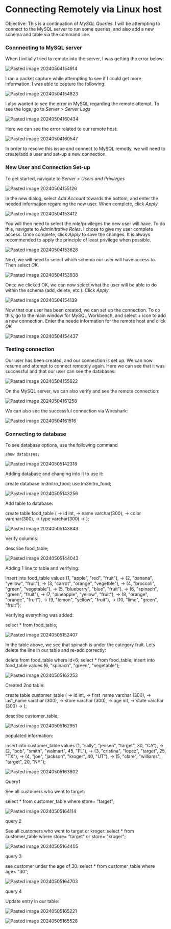 # Connecting Remotely via Linux host

Objective: This is a continuation of *MySQL Queries*. I will be attempting to connect to the MySQL server to run some queries, and also add a new schema and table via the command line. 

### Connnecting to MySQL server

When I initially tried to remote into the server, I was getting the error below:

![Pasted image 20240504154914](https://github.com/lm3nitro/Projects/assets/55665256/32d1db03-7a26-4367-bb98-b5fd2e158750)

I ran a packet capture while attempting to see if I could get more information. I was able to capture the following:

![Pasted image 20240504154823](https://github.com/lm3nitro/Projects/assets/55665256/a68c155a-2c04-4b40-aada-ac84eb5f57b6)

I also wanted to see the error in MySQL regarding the remote attempt. To see the logs, go to *Server > Server Logs*

![Pasted image 20240504160434](https://github.com/lm3nitro/Projects/assets/55665256/e0cc0c8d-6a66-49b6-a10a-276c959bcc63)

Here we can see the error related to our remote host:

![Pasted image 20240504160547](https://github.com/lm3nitro/Projects/assets/55665256/831445a0-1ae8-4067-909a-e43bf5f4f664)

In order to resolve this issue and connect to MySQL remotly, we will need to create/add a user and set-up a new connection.

### New User and Connection Set-up

To get started, navigate to *Server > Users and Privileges*

![Pasted image 20240504155126](https://github.com/lm3nitro/Projects/assets/55665256/cfadcc8f-8d55-4c19-a91c-b0839c3a9f45)

In the new dialog, select *Add Account* towards the bottom, and enter the needed information regarding the new user. When complete, click *Apply*

![Pasted image 20240504153412](https://github.com/lm3nitro/Projects/assets/55665256/5f52aeab-a5b0-46f2-b940-957df22216a2)

You will then need to select the role/privileges the new user will have. To do this, navigate to *Adminitrative Roles*. I chose to give my user complete access. Once complete, click *Apply* to save the changes. It is always recommended to apply the principle of least privilege when possible.

![Pasted image 20240504153628](https://github.com/lm3nitro/Projects/assets/55665256/c80e7c92-b9e2-46d5-85ea-0b48247540b5)

Next, we will need to select which schema our user will have access to. Then select *OK*.

![Pasted image 20240504153938](https://github.com/lm3nitro/Projects/assets/55665256/7f5ba7a2-eea3-4998-bbdb-1d89e1b1b001)

Once we clicked OK, we can now select what the user will be able to do within the schema (add, delete, etc.). Click *Apply*

![Pasted image 20240504154139](https://github.com/lm3nitro/Projects/assets/55665256/11597da1-56b8-454d-bb96-e0473a2afed7)

Now that our user has been created, we can set up the connection. To do this, go to the main window for MySQL Workbench, and select *+* icon to add a new connection. Enter the neede information for the remote host and click *OK*

![Pasted image 20240504154437](https://github.com/lm3nitro/Projects/assets/55665256/1dffb7f1-c140-4d0e-a0fb-3ce646f201d8)


### Testing connection

Our user has been created, and our connection is set up. We can now resume and attempt to connect remotely again. Here we can see that it was successful and that our user can see the databases:

![Pasted image 20240504155622](https://github.com/lm3nitro/Projects/assets/55665256/b3aa5d07-8006-4b04-92bf-cfd89e003aee)

On the MySQL server, we can also verify and see the remote connection:

![Pasted image 20240504161258](https://github.com/lm3nitro/Projects/assets/55665256/7c68edb3-6ff5-45ab-8387-915549347aab)

We can also see the successful connection via Wireshark:

![Pasted image 20240504161516](https://github.com/lm3nitro/Projects/assets/55665256/632ad97a-1ee3-41e1-a93f-e59a668d3687)

### Connecting to database

To see database options, use the following command

```
show databases;
```
![Pasted image 20240505142318](https://github.com/lm3nitro/Projects/assets/55665256/1655bb03-c800-4ec0-b041-e0e7509bb802)


Adding database and changing into it to use it:

create database lm3nitro_food;
use lm3nitro_food;

![Pasted image 20240505143256](https://github.com/lm3nitro/Projects/assets/55665256/a7f663bc-9d11-4320-bfe3-04b8634ded9a)


Add table to database:

 create table food_table (
    -> id int,
    -> name varchar(300),
    -> color varchar(300),
    -> type varchar(300)
    -> );


![Pasted image 20240505143843](https://github.com/lm3nitro/Projects/assets/55665256/88a53fb1-43fc-4c07-b7e7-4c4e549fe067)


Verify columns:

describe food_table;

![Pasted image 20240505144043](https://github.com/lm3nitro/Projects/assets/55665256/a42a82c5-29d3-4247-9af3-59fa08b7e6c2)


Adding 1 line to table and verifying:

insert into food_table values (1, "apple", "red", "fruit"),
    -> (2, "banana", "yellow", "fruit"),
    -> (3, "carrot", "orange", "vegetble"),
    -> (4, "broccoli", "green", "vegetable"),
    -> (5, "blueberry", "blue", "fruit"),
    -> (6, "spinach", "green", "fruit"),
    -> (7, "pineapple", "yellow", "fruit"),
    -> (8, "orange", "orange", "fruit"),
    -> (9, "lemon", "yellow", "fruit"),
    -> (10, "lime", "green", "fruit");


Verifying everything was added:

select * from food_table;


![Pasted image 20240505152407](https://github.com/lm3nitro/Projects/assets/55665256/09167fe9-503b-44a9-87f2-ec5f1a17554a)


In the table above, we see that spinach is under the category fruit. Lets delete the line in our table and re-add correctly:

delete from food_table where id=6;
select * from food_table;
insert into food_table values (6, "spinach", "green", "vegetable");

![Pasted image 20240505162253](https://github.com/lm3nitro/Projects/assets/55665256/c12d0f70-cc86-44c4-83c8-1af06f891da8)


Created 2nd table:

 create table customer_table (
    -> id int,
    -> first_name varchar (300),
    -> last_name varchar (300),
    -> store varchar (300),
    -> age int,
    -> state varchar (300)
    -> );

describe customer_table;

![Pasted image 20240505162951](https://github.com/lm3nitro/Projects/assets/55665256/86e72c7e-c664-4e50-8bd8-fb37af405148)


populated information:

 insert into customer_table values (1, "sally", "jensen", "target", 30, "CA"),
    -> (2, "bob", "smith", "walmart", 45, "FL"),
    -> (3, "cristina", "lopez", "target", 25, "TX"),
    -> (4, "joe", "jackson", "kroger", 40, "UT"),
    -> (5, "clare", "williams", "target", 20, "NY");


![Pasted image 20240505163802](https://github.com/lm3nitro/Projects/assets/55665256/ad5dd890-caed-4003-970c-d4fd7aa1ca8c)


Query1

See all customers who went to target:

select * from customer_table where store= "target";

![Pasted image 20240505164114](https://github.com/lm3nitro/Projects/assets/55665256/3d4a0c47-238d-4362-abc6-60078bada0e4)


query 2

See all customers who went to target or kroger:
select * from customer_table where store= "target" or store= "kroger";

![Pasted image 20240505164405](https://github.com/lm3nitro/Projects/assets/55665256/1ec27297-b21a-4d50-af0b-052a1ecb6c2a)



query 3

see customer under the age of 30:
select * from customer_table where age< "30";

![Pasted image 20240505164703](https://github.com/lm3nitro/Projects/assets/55665256/df8da6e9-f41f-46f2-9300-75b2deb7d2da)



query 4

Update entry in our table:

![Pasted image 20240505165221](https://github.com/lm3nitro/Projects/assets/55665256/eb899b7d-12a3-48b9-946e-ebc4cb217675)



![Pasted image 20240505165528](https://github.com/lm3nitro/Projects/assets/55665256/2518842a-b7dc-4a7f-8f12-d662ad352749)



